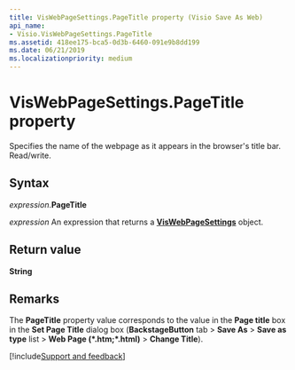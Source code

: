 ```yaml
---
title: VisWebPageSettings.PageTitle property (Visio Save As Web)
api_name:
- Visio.VisWebPageSettings.PageTitle
ms.assetid: 418ee175-bca5-0d3b-6460-091e9b8dd199
ms.date: 06/21/2019
ms.localizationpriority: medium
---
```



# VisWebPageSettings.PageTitle property

Specifies the name of the webpage as it appears in the browser's title bar. Read/write.


## Syntax

_expression_.**PageTitle**

_expression_ An expression that returns a **[VisWebPageSettings](Visio.VisWebPageSettings.md)** object.


## Return value

**String**


## Remarks

The **PageTitle** property value corresponds to the value in the **Page title** box in the **Set Page Title** dialog box (**BackstageButton** tab > **Save As** > **Save as type** list > **Web Page (\*.htm;\*.html)** > **Change Title**).

[!include[Support and feedback](~/includes/feedback-boilerplate.md)]